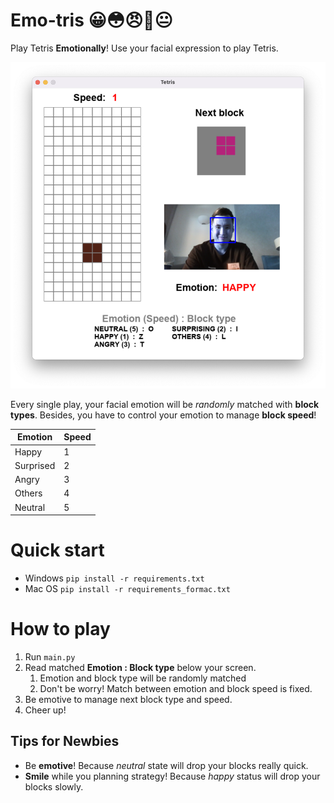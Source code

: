 # Emo-tris 😀😳😠🤔😐
Play Tetris **Emotionally**! Use your facial expression to play Tetris. 

![screenshot](screenshot.png)

Every single play, your facial emotion will be *randomly* matched with **block types**. Besides, you have to control your emotion to manage **block speed**!

| Emotion   | Speed |
|-----------|-------|
| Happy     | 1     |
| Surprised | 2     |
| Angry     | 3     |
| Others    | 4     |
| Neutral   | 5     |

# Quick start
- Windows `pip install -r requirements.txt`
- Mac OS `pip install -r requirements_formac.txt`

# How to play
1. Run `main.py`
2. Read matched **Emotion : Block type** below your screen.
   1. Emotion and block type will be randomly matched
   2. Don't be worry! Match between emotion and block speed is fixed.
3. Be emotive to manage next block type and speed.
4. Cheer up!

## Tips for Newbies
- Be **emotive**! Because *neutral* state will drop your blocks really quick.
- **Smile** while you planning strategy! Because *happy* status will drop your blocks slowly.
